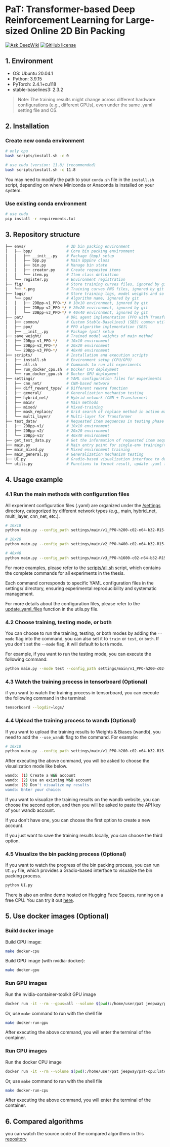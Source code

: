 # PaT: Transformer-based Deep Reinforcement Learning for Large-sized Online 2D Bin Packing
[![Ask DeepWiki](https://deepwiki.com/badge.svg)](https://deepwiki.com/JeepWay/PaT)
[![GitHub license](https://img.shields.io/badge/license-MIT-blue.svg)](https://github.com/JeepWay/PaT/blob/main/LICENSE)  

## 1. Environment
- OS: Ubuntu 20.04.1
- Python: 3.9.15
- PyTorch: 2.4.1+cu118
- stable-baselines3: 2.3.2
> Note: The training results might change across different hardware configurations (e.g., different GPUs), even under the same .yaml setting file and OS.


## 2. Installation
### Create new conda environment
```bash
# only cpu
bash scripts/install.sh -c 0

# use cuda (version: 11.8) (recommended)
bash scripts/install.sh -c 11.8
```
You may need to modify the path to your `conda.sh` file in the `install.sh` script, depending on where Miniconda or Anaconda is installed on your system.

### Use existing conda environment
```bash
# use cuda
pip install -r requirements.txt
```


## 3. Repository structure
```bash
├── envs/                  # 2D bin packing environment
│   ├── bpp/               # Core bin packing environment  
│   │   ├── __init__.py    # Package (bpp) setup
│   │   ├── bpp.py         # Main BppEnv class  
│   │   ├── bin.py         # Manage bin state
│   │   ├── creator.py     # Create requested items
│   │   └── item.py        # Item class definition  
│   └── register.py        # Environment registration 
├── fig/                   # Store training curves files, ignored by git
│   └── *.png              # Training curves PNG files, ignored by git
├── logs/                  # Store training logs, model weights and so on, ignored by git
│   └── ppo/               # Algorithm name, ignored by git
│   │   ├── 2DBpp-v1_PPO-*/ # 10x10 environment, ignored by git
│   │   ├── 2DBpp-v2_PPO-*/ # 20x20 environment, ignored by git 
│   │   └── 2DBpp-v3_PPO-*/ # 40x40 environment, ignored by git
├── pat/                   # DRL agent implementation (PPO with Transformer)  
│   ├── common/            # Custom Stable-Baselines3 (SB3) common utilities
│   ├── ppo/               # PPO algorithm implementation (SB3)
│   ├── __init__.py        # Package (pat) setup
├── save_weight/           # Trained model weights of main method
│   ├── 2DBpp-v1_PPO-*/    # 10x10 environment 
│   ├── 2DBpp-v2_PPO-*/    # 20x20 environment 
│   └── 2DBpp-v3_PPO-*/    # 40x40 environment
├── scripts/               # Installation and execution scripts  
│   ├── install.sh         # Environment setup (CPU/GPU)  
│   ├── all.sh             # Commands to run all experiments  
│   ├── run_docker_cpu.sh  # Docker CPU deployment  
│   └── run_docker_gpu.sh  # Docker GPU deployment  
├── settings/              # YAML configuration files for experiments  
│   ├── cnn_net/           # CNN-based network
│   ├── diff_reward_type/  # Different reward function
│   ├── general/           # Generalization mechanism testing
│   ├── hybrid_net/        # Hybrid network (CNN + Transformer)
│   ├── main/              # Main methods
│   ├── mixed/             # Mixed-training
│   ├── mask_replace/      # Grid search of replace method in action masking
│   └── multi_layer/       # Multi-layer for Transformer  
├── test_data/             # Requested item sequences in testing phase
│   ├── 2DBpp-v1/          # 10x10 environment 
│   ├── 2DBpp-v2/          # 20x20 environment 
│   └── 2DBpp-v3/          # 40x40 environment
├── get_test_data.py       # Get the information of requested item sequences in testing
├── main.py                # Main entry point for single-env training/testing  
├── main_mixed.py          # Mixed environment training  
├── main_general.py        # Generalization mechanism testing
├── UI.py                  # Gradio-based visualization interface to demo bin packing progress
└── utils.py               # Functions to format result, update .yaml files, and plot training curves.
```


## 4. Usage example
### 4.1 Run the main methods with configuration files
All experiment configuration files (.yaml) are organized under the [/settings](/settings/) directory, categorized by different network types (e.g., main, hybrid_net, multi_layer, cnn_net, etc.).

```bash
# 10x10
python main.py --config_path settings/main/v1_PPO-h200-c02-n64-b32-R15-transform3_TF,64,4,256,0,1-k1-rA-T.yaml

# 20x20
python main.py --config_path settings/main/v2_PPO-h400-c02-n64-b32-R15-transform3_TF,64,4,256,0,1-k1-rA-T.yaml

# 40x40
python main.py --config_path settings/main/v3_PPO-h1600-c02-n64-b32-R15-transform3_TF,64,4,256,0,1-k1-rA-T.yaml
```

For more examples, please refer to the [scripts/all.sh](scripts/all.sh) script, which contains the complete commands for all experiments in the thesis. 

Each command corresponds to specific YAML configuration files in the settings/ directory, ensuring experimental reproducibility and systematic management.

For more details about the configuration files, please refer to the [update_yaml_files](utils.py#L69) function in the utils.py file.

### 4.2 Choose training, testing mode, or both
You can choose to run the training, testing, or both modes by adding the `--mode` flag into the command, you can also set it to `train` or `test`, or `both`. If you don't set the `--mode` flag, it will default to `both` mode.

For example, if you want to run the testing mode, you can execute the following command:

```bash
python main.py --mode test --config_path settings/main/v1_PPO-h200-c02-n64-b32-R15-transform3_TF,64,4,256,0,1-k1-rA-T.yaml
```

### 4.3 Watch the training process in tensorboard (Optional)
if you want to watch the training process in tensorboard, you can execute the following command in the terminal:
```bash
tensorboard --logdir=logs/
```

### 4.4 Upload the training process to wandb (Optional)
If you want to upload the training results to Weights & Biases (wandb), you need to add the `--use_wandb` flag to the command. For example:

```bash
# 10x10
python main.py --config_path settings/main/v1_PPO-h200-c02-n64-b32-R15-transform3_TF,64,4,256,0,1-k1-rA-T.yaml --use_wandb
```

After executing the above command, you will be asked to choose the visualization mode like below.

```bash
wandb: (1) Create a W&B account
wandb: (2) Use an existing W&B account
wandb: (3) Don't visualize my results
wandb: Enter your choice: 
```
If you want to visualize the training results on the wandb website, you can choose the second option, and then you will be asked to paste the API key of your wandb account. 

If you don't have one, you can choose the first option to create a new account.

If you just want to save the training results locally, you can choose the third option.

### 4.5 Visualize the bin packing process (Optional)
If you want to watch the progress of the bin packing process, you can run `UI.py` file, which provides a Gradio-based interface to visualize the bin packing process.

```bash
python UI.py
```

There is also an online demo hosted on Hugging Face Spaces, running on a free CPU. You can try it out [here](https://huggingface.co/spaces/JeepWay/PaT_2D_Bin_Packing_Environment).

## 5. Use docker images (Optional)
### Build docker image
Build CPU image:
```bash
make docker-cpu
```
Build GPU image (with nvidia-docker):
```bash
make docker-gpu
```

### Run GPU images
Run the nvidia-container-toolkit GPU image
```bash
docker run -it --rm --gpus=all --volume $(pwd):/home/user/pat jeepway/pat-gpu:latest bash -c "cd /home/user/pat && ls && pwd && /bin/bash"
```

Or, use `make` command to run with the shell file
```bash
make docker-run-gpu
```
After executing the above command, you will enter the terminal of the container.

### Run CPU images
Run the docker CPU image
```bash
docker run -it --rm --volume $(pwd):/home/user/pat jeepway/pat-cpu:latest bash -c "cd /home/user/pat && ls && pwd && /bin/bash"
```

Or, use `make` command to run with the shell file
```bash
make docker-run-cpu
```
After executing the above command, you will enter the terminal of the container.


## 6. Compared algorithms
you can watch the source code of the compared algorithms in this [repository](https://github.com/JeepWay/pat-compare-algorithm)
